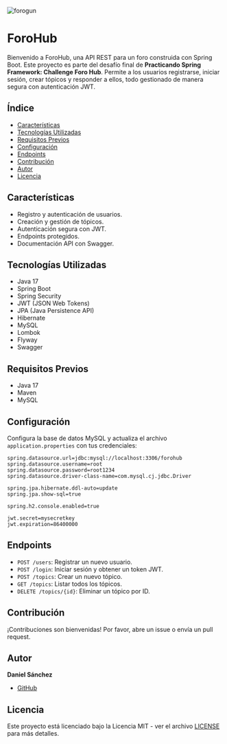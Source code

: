 ![forogun](https://github.com/Danmargiela/foro_hub_final/assets/16968289/b46d68a9-ae8d-4b74-8b2d-16cb617cf1e5)

# ForoHub

Bienvenido a ForoHub, una API REST para un foro construida con Spring Boot. Este proyecto es parte del desafío final de **Practicando Spring Framework: Challenge Foro Hub**. Permite a los usuarios registrarse, iniciar sesión, crear tópicos y responder a ellos, todo gestionado de manera segura con autenticación JWT.

## Índice

- [Características](#características)
- [Tecnologías Utilizadas](#tecnologías-utilizadas)
- [Requisitos Previos](#requisitos-previos)
- [Configuración](#configuración)
- [Endpoints](#endpoints)
- [Contribución](#contribución)
- [Autor](#autor)
- [Licencia](#licencia)

## Características

- Registro y autenticación de usuarios.
- Creación y gestión de tópicos.
- Autenticación segura con JWT.
- Endpoints protegidos.
- Documentación API con Swagger.

## Tecnologías Utilizadas

- Java 17
- Spring Boot
- Spring Security
- JWT (JSON Web Tokens)
- JPA (Java Persistence API)
- Hibernate
- MySQL
- Lombok
- Flyway
- Swagger

## Requisitos Previos

- Java 17
- Maven
- MySQL

## Configuración

Configura la base de datos MySQL y actualiza el archivo `application.properties` con tus credenciales:

```properties
spring.datasource.url=jdbc:mysql://localhost:3306/forohub
spring.datasource.username=root
spring.datasource.password=root1234
spring.datasource.driver-class-name=com.mysql.cj.jdbc.Driver

spring.jpa.hibernate.ddl-auto=update
spring.jpa.show-sql=true

spring.h2.console.enabled=true

jwt.secret=mysecretkey
jwt.expiration=86400000
```

## Endpoints

- `POST /users`: Registrar un nuevo usuario.
- `POST /login`: Iniciar sesión y obtener un token JWT.
- `POST /topics`: Crear un nuevo tópico.
- `GET /topics`: Listar todos los tópicos.
- `DELETE /topics/{id}`: Eliminar un tópico por ID.

## Contribución

¡Contribuciones son bienvenidas! Por favor, abre un issue o envía un pull request.

## Autor

**Daniel Sánchez**

- [GitHub](https://github.com/Danmargiela)

## Licencia

Este proyecto está licenciado bajo la Licencia MIT - ver el archivo [LICENSE](LICENSE) para más detalles.
